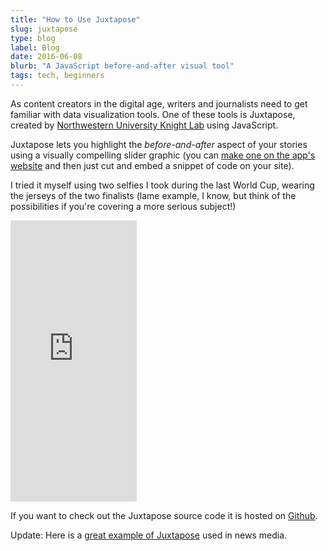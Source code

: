 ```yaml
---
title: "How to Use Juxtapose"
slug: juxtapose
type: blog
label: Blog
date: 2016-06-08
blurb: "A JavaScript before-and-after visual tool"
tags: tech, beginners
---
```


As content creators in the digital age, writers and journalists need to get familiar with data visualization tools. One of these tools is Juxtapose, created by [Northwestern University Knight Lab](http://knightlab.northwestern.edu/) using JavaScript.  

Juxtapose lets you highlight the *before-and-after* aspect of your stories using a visually compelling slider graphic (you can [make one on the app's website](https://juxtapose.knightlab.com/) and then just cut and embed a snippet of code on your site).

I tried it myself using two selfies I took during the last World Cup, wearing the jerseys of the two finalists (lame example, I know, but think of the possibilities if you're covering a more serious subject!)  

<iframe frameborder="0" class="juxtapose" width="40%" height="450" src="https://cdn.knightlab.com/libs/juxtapose/latest/embed/index.html?uid=b440cd8c-1a4a-11e6-a524-0e7075bba956"></iframe>

If you want to check out the Juxtapose source code it is hosted on [Github](https://github.com/NUKnightLab/juxtapose).

Update: Here is a [great example of Juxtapose](http://www.telegraph.co.uk/news/2016/06/07/amazing-photos-capture-1910-great-flood-of-paris-v-2016/) used in news media.
